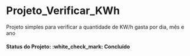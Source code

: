 # Projeto_Verificar_KWh
Projeto simples para verificar a quantidade de KW/h gasta por dia, mês e ano

<h4><b>Status do Projeto:</b> :white_check_mark: Concluído</h4>
